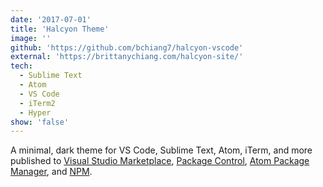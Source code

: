 ```yaml
---
date: '2017-07-01'
title: 'Halcyon Theme'
image: ''
github: 'https://github.com/bchiang7/halcyon-vscode'
external: 'https://brittanychiang.com/halcyon-site/'
tech:
  - Sublime Text
  - Atom
  - VS Code
  - iTerm2
  - Hyper
show: 'false'
---
```


A minimal, dark theme for VS Code, Sublime Text, Atom, iTerm, and more published to [Visual Studio Marketplace](https://marketplace.visualstudio.com/items?itemName=brittanychiang.halcyon-vscode), [Package Control](https://packagecontrol.io/packages/Halcyon%20Theme), [Atom Package Manager](https://atom.io/themes/halcyon-syntax), and [NPM](https://www.npmjs.com/package/hyper-halcyon-theme).
